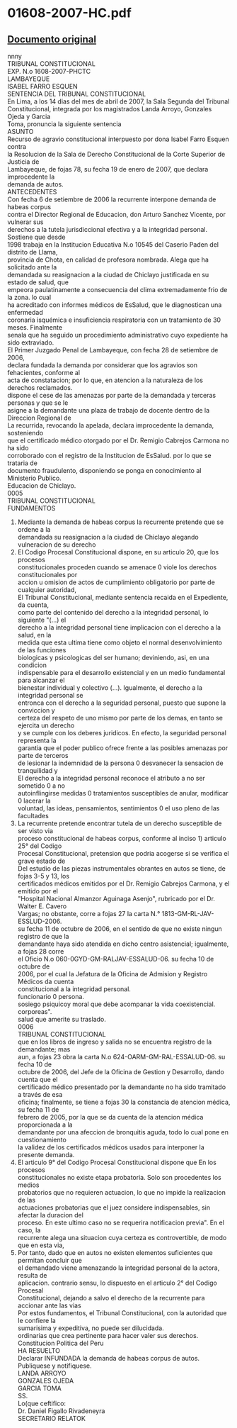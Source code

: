 
01608-2007-HC.pdf
=================
  
[Documento original](https://tc.gob.pe/jurisprudencia/2007/01608-2007-HC.pdf)  
---  
nnny  
TRIBUNAL CONSTITUCIONAL  
EXP. N.o 1608-2007-PHCTC  
LAMBAYEQUE  
ISABEL FARRO ESQUEN  
SENTENCIA DEL TRIBUNAL CONSTITUCIONAL  
En Lima, a los 14 dias del mes de abril de 2007, la Sala Segunda del Tribunal  
Constitucional, integrada por los magistrados Landa Arroyo, Gonzales Ojeda y Garcia  
Toma, pronuncia la siguiente sentencia  
ASUNTO  
Recurso de agravio constitucional interpuesto por dona Isabel Farro Esquen contra  
la Resolucion de la Sala de Derecho Constitucional de la Corte Superior de Justicia de  
Lambayeque, de fojas 78, su fecha 19 de enero de 2007, que declara improcedente la  
demanda de autos.  
ANTECEDENTES  
Con fecha 6 de setiembre de 2006 la recurrente interpone demanda de habeas corpus  
contra el Director Regional de Educacion, don Arturo Sanchez Vicente, por vulnerar sus  
derechos a la tutela jurisdiccional efectiva y a la integridad personal. Sostiene que desde  
1998 trabaja en la Institucion Educativa N.o 10545 del Caserio Paden del distrito de Llama,  
provincia de Chota, en calidad de profesora nombrada. Alega que ha solicitado ante la  
demandada su reasignacion a la ciudad de Chiclayo justificada en su estado de salud, que  
empeora paulatinamente a consecuencia del clima extremadamente frio de la zona. lo cual  
ha acreditado con informes médicos de EsSalud, que le diagnostican una enfermedad  
coronaria isquémica e insuficiencia respiratoria con un tratamiento de 30 meses. Finalmente  
senala que ha seguido un procedimiento administrativo cuyo expediente ha sido extraviado.  
El Primer Juzgado Penal de Lambayeque, con fecha 28 de setiembre de 2006,  
declara fundada la demanda por considerar que los agravios son fehacientes, conforme al  
acta de constatacion; por lo que, en atencion a la naturaleza de los derechos reclamados.  
dispone el cese de las amenazas por parte de la demandada y terceras personas y que se le  
asigne a la demandante una plaza de trabajo de docente dentro de la Direccion Regional de  
La recurrida, revocando la apelada, declara improcedente la demanda, sosteniendo  
que el certificado médico otorgado por el Dr. Remigio Cabrejos Carmona no ha sido  
corroborado con el registro de la Institucion de EsSalud. por lo que se trataria de  
documento fraudulento, disponiendo se ponga en conocimiento al Ministerio Publico.  
Educacion de Chiclayo.  
0005  
TRIBUNAL CONSTITUCIONAL  
FUNDAMENTOS  
1. Mediante la demanda de habeas corpus la recurrente pretende que se ordene a la  
demandada su reasignacion a la ciudad de Chiclayo alegando vulneracion de su derecho  
2. El Codigo Procesal Constitucional dispone, en su articulo 20, que los procesos  
constitucionales proceden cuando se amenace 0 viole los derechos constitucionales por  
accion u omision de actos de cumplimiento obligatorio por parte de cualquier autoridad,  
El Tribunal Constitucional, mediante sentencia recaida en el Expediente, da cuenta,  
como parte del contenido del derecho a la integridad personal, lo siguiente "(...) el  
derecho a la integridad personal tiene implicacion con el derecho a la salud, en la  
medida que esta ultima tiene como objeto el normal desenvolvimiento de las funciones  
biologicas y psicologicas del ser humano; deviniendo, asi, en una condicion  
indispensable para el desarrollo existencial y en un medio fundamental para alcanzar el  
bienestar individual y colectivo (...). Igualmente, el derecho a la integridad personal se  
entronca con el derecho a la seguridad personal, puesto que supone la conviccion y  
certeza del respeto de uno mismo por parte de los demas, en tanto se ejercita un derecho  
y se cumple con los deberes juridicos. En efecto, la seguridad personal representa la  
garantia que el poder publico ofrece frente a las posibles amenazas por parte de terceros  
de lesionar la indemnidad de la persona 0 desvanecer la sensacion de tranquilidad y  
El derecho a la integridad personal reconoce el atributo a no ser sometido 0 a no  
autoinflingirse medidas 0 tratamientos susceptibles de anular, modificar 0 lacerar la  
voluntad, las ideas, pensamientos, sentimientos 0 el uso pleno de las facultades  
4. La recurrente pretende encontrar tutela de un derecho susceptible de ser visto via  
proceso constitucional de habeas corpus, conforme al inciso 1) articulo 25° del Codigo  
Procesal Constitucional, pretension que podria acogerse si se verifica el grave estado de  
Del estudio de las piezas instrumentales obrantes en autos se tiene, de fojas 3-5 y 13, los  
certificados médicos emitidos por el Dr. Remigio Cabrejos Carmona, y el emitido por el  
"Hospital Nacional Almanzor Aguinaga Asenjo", rubricado por el Dr. Walter E. Cavero  
Vargas; no obstante, corre a fojas 27 la carta N.° 1813-GM-RL-JAV-ESSLUD-2006.  
su fecha 11 de octubre de 2006, en el sentido de que no existe ningun registro de que la  
demandante haya sido atendida en dicho centro asistencial; igualmente, a fojas 28 corre  
el Oficio N.o 060-0GYD-GM-RALJAV-ESSALUD-06. su fecha 10 de octubre de  
2006, por el cual la Jefatura de la Oficina de Admision y Registro Médicos da cuenta  
constitucional a la integridad personal.  
funcionario 0 persona.  
sosiego psiquicoy moral que debe acompanar la vida coexistencial.  
corporeas".  
salud que amerite su traslado.  
0006  
TRIBUNAL CONSTITUCIONAL  
que en los libros de ingreso y salida no se encuentra registro de la demandante; mas  
aun, a fojas 23 obra la carta N.o 624-OARM-GM-RAL-ESSALUD-06. su fecha 10 de  
octubre de 2006, del Jefe de la Oficina de Gestion y Desarrollo, dando cuenta que el  
certificado médico presentado por la demandante no ha sido tramitado a través de esa  
oficina; finalmente, se tiene a fojas 30 la constancia de atencion médica, su fecha 11 de  
febrero de 2005, por la que se da cuenta de la atencion médica proporcionada a la  
demandante por una afeccion de bronquitis aguda, todo lo cual pone en cuestionamiento  
la validez de los certificados médicos usados para interponer la presente demanda.  
6. El articulo 9° del Codigo Procesal Constitucional dispone que En los procesos  
constitucionales no existe etapa probatoria. Solo son procedentes los medios  
probatorios que no requieren actuacion, lo que no impide la realizacion de las  
actuaciones probatorias que el juez considere indispensables, sin afectar la duracion del  
proceso. En este ultimo caso no se requerira notificacion previa". En el caso, la  
recurrente alega una situacion cuya certeza es controvertible, de modo que en esta via,  
7. Por tanto, dado que en autos no existen elementos suficientes que permitan concluir que  
el demandado viene amenazando la integridad personal de la actora, resulta de  
aplicacion. contrario sensu, lo dispuesto en el articulo 2° del Codigo Procesal  
Constitucional, dejando a salvo el derecho de la recurrente para accionar ante las vias  
Por estos fundamentos, el Tribunal Constitucional, con la autoridad que le confiere la  
sumarisima y expeditiva, no puede ser dilucidada.  
ordinarias que crea pertinente para hacer valer sus derechos.  
Constitucion Politica del Peru  
HA RESUELTO  
Declarar INFUNDADA la demanda de habeas corpus de autos.  
Publiquese y notifiquese.  
LANDA ARROYO  
GONZALES OJEDA  
GARCIA TOMA  
SS.  
Lo(que ceftifico:  
Dr. Daniel Figallo Rivadeneyra  
SECRETARIO RELATOK 